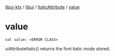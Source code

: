 [libui-ktx](../../index.md) / [libui](../index.md) / [ItalicAttribute](index.md) / [value](./value.md)

# value

`val value: <ERROR CLASS>`

uiAttributeItalic() returns the font italic mode stored.

